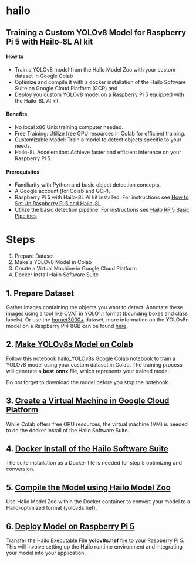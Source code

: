 # hailo

## Training a Custom YOLOv8 Model for Raspberry Pi 5 with Hailo-8L AI kit

#### How to 
- Train a YOLOv8 model from the Hailo Model Zoo with your custom dataset in Google Colab 
- Optimize and compile it with a docker installation of the Hailo Software Suite on Google Cloud Platform (GCP) and 
- Deploy you custom YOLOv8 model on a Raspberry Pi 5 equipped with the Hailo-8L AI kit.

#### Benefits
- No local x86 Unix training computer needed.
- Free Training: Utilize free GPU resources in Colab for efficient training.
- Customizable Model: Train a model to detect objects specific to your needs.
- Hailo-8L Acceleration: Achieve faster and efficient inference on your Raspberry Pi 5.

#### Prerequisites
- Familiarity with Python and basic object detection concepts.
- A Google account (for Colab and GCP).
- Raspberry Pi 5 with Hailo-8L AI kit installed. For instructions see [How to Set Up Raspberry Pi 5 and Hailo-8L](https://github.com/hailo-ai/hailo-rpi5-examples/blob/main/doc/install-raspberry-pi5.md#how-to-set-up-raspberry-pi-5-and-hailo-8l)
- Utilize the basic detection pipeline. For instructions see [Hailo RPi5 Basic Pipelines](https://github.com/hailo-ai/hailo-rpi5-examples/blob/main/doc/basic-pipelines.md#installation)

# Steps
1. Prepare Dataset
2. Make a YOLOv8 Model in Colab
3. Create a Virtual Machine in Google Cloud Platform
4. Docker Install Hailo Software Suite

## 1. Prepare Dataset

Gather images containing the objects you want to detect.
Annotate these images using a tool like [CVAT](https://www.cvat.ai/) in YOLO1.1 format (bounding boxes and class labels). Or use the [hornet3000+](https://www.kaggle.com/datasets/marcoryvandijk/vespa-velutina-v-crabro-vespulina-vulgaris) dataset, more information on the YOLOs8n model on a Raspberry Pi4 8GB can be found [here](https://github.com/vespCV/hornet3000).

## 2. [Make YOLOv8s Model on Colab](https://github.com/marcory-hub/hailo/blob/main/hailo_YOLOv8s.ipynb)

Follow this notebook [hailo_YOLOv8s Google Colab notebook](https://github.com/marcory-hub/hailo/blob/main/hailo_YOLOv8s.ipynb) to train a YOLOv8 model using your custom dataset in Colab. The training process will generate a **best.onnx** file, which represents your trained model. 

Do not forget to download the model before you stop the notebook.

## 3. [Create a Virtual Machine in Google Cloud Platform](https://github.com/marcory-hub/hailo/blob/main/create-and-connect-gcp-vm-instance-w-local-terminal.md)

While Colab offers free GPU resources, the virtual machine (VM) is needed to do the docker install of the Hailo Software Suite. 

## 4. [Docker Install of the Hailo Software Suite](https://github.com/marcory-hub/hailo/blob/main/install-hailo-software-suite-on-google-cloud-VM-instance.md)
The suite installation as a Docker file is needed for step 5 optimizing and conversion.

## 5. [Compile the Model using Hailo Model Zoo](https://github.com/marcory-hub/hailo/blob/main/compile-the-model-using-hailo-model-zoo.md)
Use Hailo Model Zoo within the Docker container to convert your model to a Hailo-optimized format (yolov8s.hef).

## 6. [Deploy Model on Raspberry Pi 5](https://github.com/marcory-hub/hailo/blob/main/deploy-model-on-raspberry-pi-5-ai-kit.md)

Transfer the Hailo Executable File **yolov8s.hef** file to your Raspberry Pi 5. This will involve setting up the Hailo runtime environment and integrating your model into your application.
